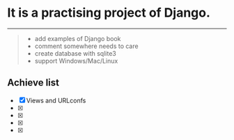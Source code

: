 # It is a practising project of Django.
------
> * add examples of Django book
> * comment somewhere needs to care
> * create database with sqlite3
> * support Windows/Mac/Linux

## Achieve list
- [x] Views and URLconfs
- [x] 
- [x] 
- [x] 
- [x] 
